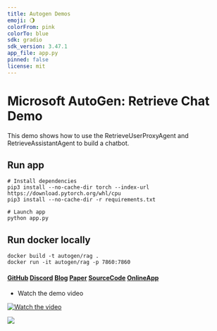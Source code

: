 ```yaml
---
title: Autogen Demos
emoji: 🌖
colorFrom: pink
colorTo: blue
sdk: gradio
sdk_version: 3.47.1
app_file: app.py
pinned: false
license: mit
---
```


# Microsoft AutoGen: Retrieve Chat Demo

This demo shows how to use the RetrieveUserProxyAgent and RetrieveAssistantAgent to build a chatbot.

## Run app
```
# Install dependencies
pip3 install --no-cache-dir torch --index-url https://download.pytorch.org/whl/cpu
pip3 install --no-cache-dir -r requirements.txt

# Launch app
python app.py
```

## Run docker locally
```
docker build -t autogen/rag .
docker run -it autogen/rag -p 7860:7860
```

#### [GitHub](https://github.com/microsoft/autogen) [Discord](https://discord.gg/pAbnFJrkgZ) [Blog](https://microsoft.github.io/autogen/blog/2023/10/18/RetrieveChat) [Paper](https://arxiv.org/abs/2308.08155) [SourceCode](https://github.com/thinkall/autogen-demo) [OnlineApp](https://huggingface.co/spaces/thinkall/autogen-demos)

- Watch the demo video
  
[![Watch the video](https://img.youtube.com/vi/R3cB4V7dl70/hqdefault.jpg)](https://www.youtube.com/embed/R3cB4V7dl70)

![](autogen-rag.gif)